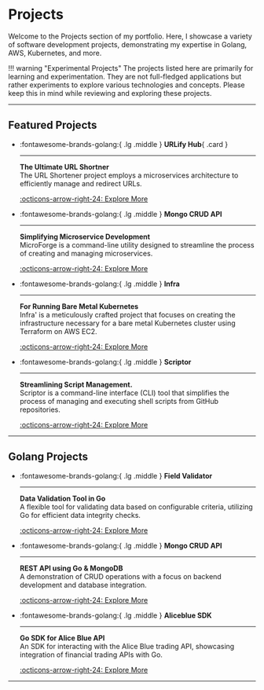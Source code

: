 # Projects

Welcome to the Projects section of my portfolio. Here, I showcase a variety of software development projects, demonstrating my expertise in Golang, AWS, Kubernetes, and more.

!!! warning "Experimental Projects"
    The projects listed here are primarily for learning and experimentation. They are not full-fledged applications but rather experiments to explore various technologies and concepts. Please keep this in mind while reviewing and exploring these projects.

---

## Featured Projects

<!-- markdownlint-disable MD033 -->
<div class="grid cards" markdown>

- :fontawesome-brands-golang:{ .lg .middle } __URLify Hub__{ .card }

    ---

    __The Ultimate URL Shortner__  
    The URL Shortener project employs a microservices architecture to efficiently manage and redirect URLs.

    [:octicons-arrow-right-24: Explore More](urlify-hub.md)

- :fontawesome-brands-golang:{ .lg .middle } __Mongo CRUD API__

    ---

    __Simplifying Microservice Development__  
    MicroForge is a command-line utility designed to streamline the process of creating and managing microservices.

    [:octicons-arrow-right-24: Explore More](microforge.md)

- :fontawesome-brands-golang:{ .lg .middle } __Infra__

    ---

    __For Running Bare Metal Kubernetes__  
    Infra' is a meticulously crafted project that focuses on creating the infrastructure necessary for a bare metal Kubernetes cluster using Terraform on AWS EC2.

    [:octicons-arrow-right-24: Explore More](infra.md)

- :fontawesome-brands-golang:{ .lg .middle } __Scriptor__

    ---

    __Streamlining Script Management.__  
    Scriptor is a command-line interface (CLI) tool that simplifies the process of managing and executing shell scripts from GitHub repositories.

    [:octicons-arrow-right-24: Explore More](infra.md)

</div>

---

## Golang Projects

<!-- markdownlint-disable MD033 -->
<div class="grid cards" markdown>

- :fontawesome-brands-golang:{ .lg .middle } __Field Validator__

    ---

    __Data Validation Tool in Go__  
    A flexible tool for validating data based on configurable criteria, utilizing Go for efficient data integrity checks.

    [:octicons-arrow-right-24: Explore More](field-validator.md)

- :fontawesome-brands-golang:{ .lg .middle } __Mongo CRUD API__

    ---

    __REST API using Go & MongoDB__  
    A demonstration of CRUD operations with a focus on backend development and database integration.

    [:octicons-arrow-right-24: Explore More](mgo-crud.md)

- :fontawesome-brands-golang:{ .lg .middle } __Aliceblue SDK__

    ---

    __Go SDK for Alice Blue API__  
    An SDK for interacting with the Alice Blue trading API, showcasing integration of financial trading APIs with Go.

    [:octicons-arrow-right-24: Explore More](go-aliceblue-sdk.md)

</div>

---
